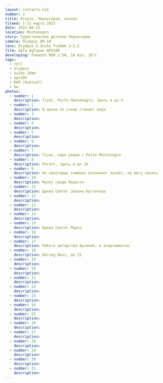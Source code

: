 ```yaml
---
layout: contacts.njk
number: 3
title: Отпуск. Черногория, начало
filmed: 1-11 марта 2023
date: 2023-06-15
location: Montenegro
story: Туристические фоточки Черногории
camera: Olympus OM-10
lens: Olympus G.Zuiko f=28mm 1:3,5
film: Agfa Agfapan APX100
developing: Fomadon R09 1:50, 18 min, 18°C
tags:
  - roll
  - olympus
  - zuiko 28mm
  - apx100
  - R09 (Rodinal)
  - bw
photos:
  - number: 1
    description: Tivat, Porto Montenegro. Здесь и до 6
  - number: 2
    description: В арках по стене стекает вода
  - number: 3
    description:
  - number: 4
    description:
  - number: 5
    description:
  - number: 6
    description:
  - number: 7
    description: Tivat, парк рядом с Porto Montenegro
  - number: 8
    description: Perast, здесь и до 16
  - number: 9
    description: На некоторых снимках возникает засвет, не могу понять откуда. Думал снизу задней дверцы, попробовал заклеить, но не помогло
  - number: 10
    description: Музеј града Пераста
  - number: 11
    description: Црква Светог Јована Крститеља
  - number: 12
    description:
  - number: 13
    description:
  - number: 14
    description:
  - number: 15
    description: Црква Светог Марка
  - number: 16
    description:
  - number: 17
    description: Работа авторства Арсения, в апартаментах
  - number: 18
    description: Herceg Novi, до 31
  - number: 19
    description:
  - number: 20
    description:
  - number: 21
    description:
  - number: 22
    description:
  - number: 23
    description:
  - number: 24
    description:
  - number: 25
    description:
  - number: 26
    description:
  - number: 27
    description:
  - number: 28
    description:
  - number: 29
    description:
  - number: 30
    description:
  - number: 31
    description:
---
```

